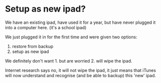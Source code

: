 ﻿# Setup as new ipad?

We have an existing ipad, have used it for a year, but have never plugged it into a computer here. (it's a school ipad)

We just plugged it in for the first time and were given two options:

 1. restore from backup
 2. setup as new ipad

We definitely don't want 1. but are worried 2. will wipe the ipad.

Internet research says no, it will not wipe the ipad, it just means that iTunes will now understand and recognise (and be able to backup) this 'new' ipad.